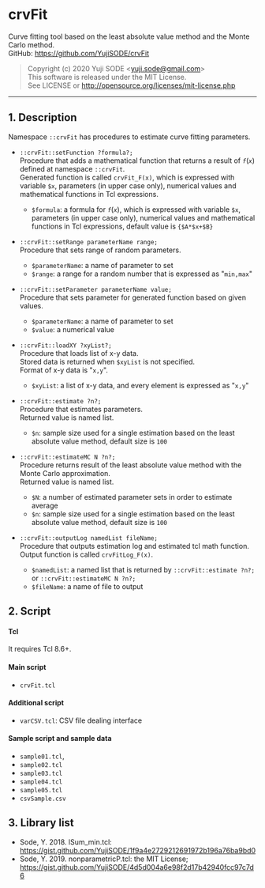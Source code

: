 # crvFit
Curve fitting tool based on the least absolute value method and the Monte Carlo method.  
GitHub: https://github.com/YujiSODE/crvFit  
>Copyright (c) 2020 Yuji SODE \<yuji.sode@gmail.com\>  
>This software is released under the MIT License.  
>See LICENSE or http://opensource.org/licenses/mit-license.php  
______

## 1. Description
Namespace `::crvFit` has procedures to estimate curve fitting parameters.

- `::crvFit::setFunction ?formula?;`  
 	Procedure that adds a mathematical function that returns a result of _`f`_(_`x`_) defined at namespace `::crvFit`.  
 	Generated function is called `crvFit_F(x)`, which is expressed with variable `$x`, parameters (in upper case only), numerical values and mathematical functions in Tcl expressions.  
 	- `$formula`: a formula for _`f`_(_`x`_), which is expressed with variable `$x`, parameters (in upper case only), numerical values and mathematical functions in Tcl expressions, default value is `{$A*$x+$B}`

- `::crvFit::setRange parameterName range;`  
 	Procedure that sets range of random parameters.  
 	- `$parameterName`: a name of parameter to set
 	- `$range`: a range for a random number that is expressed as "`min,max`"

- `::crvFit::setParameter parameterName value;`  
 	Procedure that sets parameter for generated function based on given values.
 	- `$parameterName`: a name of parameter to set
 	- `$value`: a numerical value

- `::crvFit::loadXY ?xyList?;`  
  Procedure that loads list of x-y data.  
 	Stored data is returned when `$xyList` is not specified.  
 	Format of x-y data is "`x,y`".
 	- `$xyList`: a list of x-y data, and every element is expressed as "`x,y`"

- `::crvFit::estimate ?n?;`  
  Procedure that estimates parameters.  
 	Returned value is named list.
 	- `$n`: sample size used for a single estimation based on the least absolute value method, default size is `100`

- `::crvFit::estimateMC N ?n?;`  
 	Procedure returns result of the least absolute value method with the Monte Carlo approximation.  
 	Returned value is named list.
 	- `$N`: a number of estimated parameter sets in order to estimate average
 	- `$n`: sample size used for a single estimation based on the least absolute value method, default size is `100`

- `::crvFit::outputLog namedList fileName;`  
 	Procedure that outputs estimation log and estimated tcl math function.  
 	Output function is called `crvFitLog_F(x)`.
 	- `$namedList`: a named list that is returned by `::crvFit::estimate ?n?;` or `::crvFit::estimateMC N ?n?;`
 	- `$fileName`: a name of file to output

## 2. Script
#### Tcl
It requires Tcl 8.6+.
#### Main script
- `crvFit.tcl`
#### Additional script
- `varCSV.tcl`: CSV file dealing interface
#### Sample script and sample data
- `sample01.tcl`, 
- `sample02.tcl`
- `sample03.tcl`
- `sample04.tcl`
- `sample05.tcl`
- `csvSample.csv`

## 3. Library list
- Sode, Y. 2018. lSum_min.tcl: https://gist.github.com/YujiSODE/1f9a4e2729212691972b196a76ba9bd0
- Sode, Y. 2019. nonparametricP.tcl: the MIT License; https://gist.github.com/YujiSODE/4d5d004a6e98f2d17b42940fcc97c7d6
